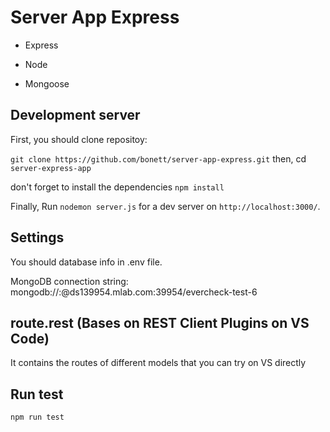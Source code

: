 # Server App Express

- Express

- Node

- Mongoose

## Development server

First, you should clone repositoy:

`git clone https://github.com/bonett/server-app-express.git` then, cd `server-express-app` 

don't forget to install the dependencies `npm install`

Finally, Run `nodemon server.js` for a dev server on `http://localhost:3000/`.

## Settings

You should database info in .env file.

MongoDB connection string: mongodb://<dbuser>:<dbpassword>@ds139954.mlab.com:39954/evercheck-test-6

## route.rest (Bases on REST Client Plugins on VS Code)

It contains the routes of different models that you can try on VS directly

## Run test

`npm run test`